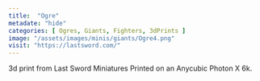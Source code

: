 ```yaml
---
title:  "Ogre"
metadate: "hide"
categories: [ Ogres, Giants, Fighters, 3dPrints ]
image: "/assets/images/minis/giants/Ogre4.png"
visit: "https://lastsword.com/"
---
```

3d print from Last Sword Miniatures
Printed on an Anycubic Photon X 6k.
